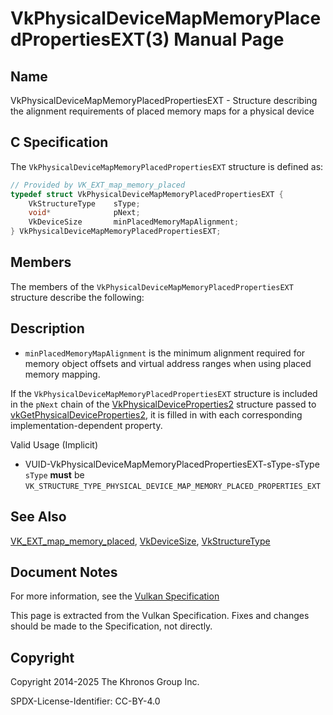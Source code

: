 # VkPhysicalDeviceMapMemoryPlacedPropertiesEXT(3) Manual Page

## Name

VkPhysicalDeviceMapMemoryPlacedPropertiesEXT - Structure describing the alignment requirements of placed memory maps for a physical device



## [](#_c_specification)C Specification

The `VkPhysicalDeviceMapMemoryPlacedPropertiesEXT` structure is defined as:

```c++
// Provided by VK_EXT_map_memory_placed
typedef struct VkPhysicalDeviceMapMemoryPlacedPropertiesEXT {
    VkStructureType    sType;
    void*              pNext;
    VkDeviceSize       minPlacedMemoryMapAlignment;
} VkPhysicalDeviceMapMemoryPlacedPropertiesEXT;
```

## [](#_members)Members

The members of the `VkPhysicalDeviceMapMemoryPlacedPropertiesEXT` structure describe the following:

## [](#_description)Description

- []()`minPlacedMemoryMapAlignment` is the minimum alignment required for memory object offsets and virtual address ranges when using placed memory mapping.

If the `VkPhysicalDeviceMapMemoryPlacedPropertiesEXT` structure is included in the `pNext` chain of the [VkPhysicalDeviceProperties2](https://registry.khronos.org/vulkan/specs/latest/man/html/VkPhysicalDeviceProperties2.html) structure passed to [vkGetPhysicalDeviceProperties2](https://registry.khronos.org/vulkan/specs/latest/man/html/vkGetPhysicalDeviceProperties2.html), it is filled in with each corresponding implementation-dependent property.

Valid Usage (Implicit)

- [](#VUID-VkPhysicalDeviceMapMemoryPlacedPropertiesEXT-sType-sType)VUID-VkPhysicalDeviceMapMemoryPlacedPropertiesEXT-sType-sType  
  `sType` **must** be `VK_STRUCTURE_TYPE_PHYSICAL_DEVICE_MAP_MEMORY_PLACED_PROPERTIES_EXT`

## [](#_see_also)See Also

[VK\_EXT\_map\_memory\_placed](https://registry.khronos.org/vulkan/specs/latest/man/html/VK_EXT_map_memory_placed.html), [VkDeviceSize](https://registry.khronos.org/vulkan/specs/latest/man/html/VkDeviceSize.html), [VkStructureType](https://registry.khronos.org/vulkan/specs/latest/man/html/VkStructureType.html)

## [](#_document_notes)Document Notes

For more information, see the [Vulkan Specification](https://registry.khronos.org/vulkan/specs/latest/html/vkspec.html#VkPhysicalDeviceMapMemoryPlacedPropertiesEXT)

This page is extracted from the Vulkan Specification. Fixes and changes should be made to the Specification, not directly.

## [](#_copyright)Copyright

Copyright 2014-2025 The Khronos Group Inc.

SPDX-License-Identifier: CC-BY-4.0